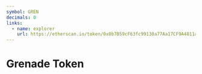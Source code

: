 ```yaml
---
symbol: GREN
decimals: 0
links:
  - name: explorer
    url: https://etherscan.io/token/0x0b7B59cF63fc99130a77Aa17CF9A4811a90a23a0
---
```


# Grenade Token
